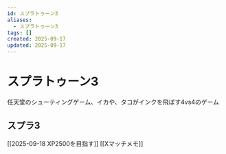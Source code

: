 ```yaml
---
id: スプラトゥーン3
aliases:
  - スプラトゥーン3
tags: []
created: 2025-09-17
updated: 2025-09-17
---
```


# スプラトゥーン3
任天堂のシューティングゲーム、イカや、タコがインクを飛ばす4vs4のゲーム


## スプラ3
[[2025-09-18 XP2500を目指す]]
[[Xマッチメモ]]
